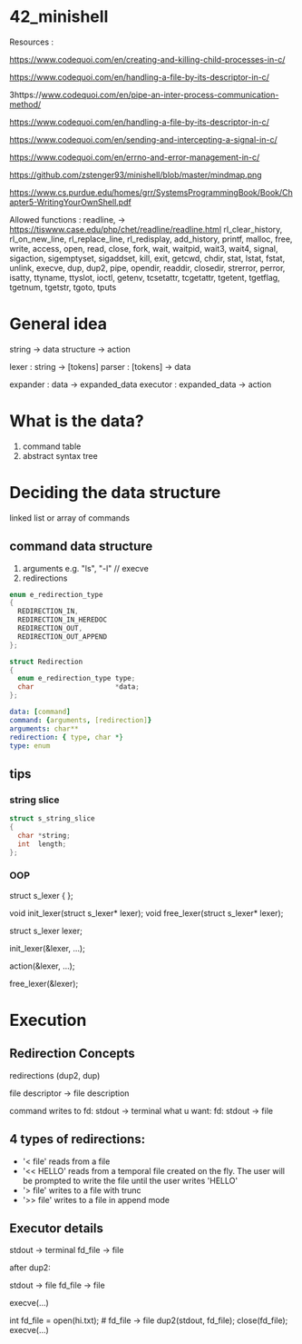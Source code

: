 # 42_minishell

Resources :

https://www.codequoi.com/en/creating-and-killing-child-processes-in-c/

https://www.codequoi.com/en/handling-a-file-by-its-descriptor-in-c/

3https://www.codequoi.com/en/pipe-an-inter-process-communication-method/

https://www.codequoi.com/en/handling-a-file-by-its-descriptor-in-c/



https://www.codequoi.com/en/sending-and-intercepting-a-signal-in-c/

https://www.codequoi.com/en/errno-and-error-management-in-c/

https://github.com/zstenger93/minishell/blob/master/mindmap.png

https://www.cs.purdue.edu/homes/grr/SystemsProgrammingBook/Book/Chapter5-WritingYourOwnShell.pdf

Allowed functions :
readline, -> https://tiswww.case.edu/php/chet/readline/readline.html
rl_clear_history, 
rl_on_new_line,
rl_replace_line, 
rl_redisplay, 
add_history,
printf, 
malloc, 
free, 
write, 
access, 
open, 
read,
close, 
fork, 
wait, 
waitpid, 
wait3, 
wait4, 
signal,
sigaction, 
sigemptyset, 
sigaddset, 
kill, 
exit,
getcwd, 
chdir, 
stat, 
lstat, fstat, unlink, execve,
dup, dup2, pipe, opendir, readdir, closedir,
strerror, perror, isatty, ttyname, ttyslot, ioctl,
getenv, tcsetattr, tcgetattr, tgetent, tgetflag,
tgetnum, tgetstr, tgoto, tputs

# General idea

string -> data structure -> action

lexer : string -> [tokens] 
parser : [tokens] -> data

expander : data -> expanded_data
executor : expanded_data -> action

# What is the data?

1. command table
2. abstract syntax tree

# Deciding the data structure

linked list or array of commands

## command data structure

1. arguments e.g. "ls", "-l" // execve
2. redirections

```c
enum e_redirection_type
{
  REDIRECTION_IN,
  REDIRECTION_IN_HEREDOC
  REDIRECTION_OUT,
  REDIRECTION_OUT_APPEND
};

struct Redirection
{
  enum e_redirection_type type;
  char                    *data;
};
```

```yaml
data: [command]
command: {arguments, [redirection]}
arguments: char**
redirection: { type, char *}
type: enum
```

## tips

### string slice

```c
struct s_string_slice
{
  char *string;
  int  length;
};
```

### OOP

struct s_lexer
{
};

void  init_lexer(struct s_lexer* lexer);
void  free_lexer(struct s_lexer* lexer);



struct s_lexer lexer;

init_lexer(&lexer, ...);

action(&lexer, ...);

free_lexer(&lexer);


# Execution

## Redirection Concepts

redirections (dup2, dup)

file descriptor -> file description

command writes to fd: stdout -> terminal
what u want: fd: stdout -> file

## 4 types of redirections:

- '< file' reads from a file
- '<< HELLO' reads from a temporal file created on the fly. The user will be prompted to write the file until the user writes 'HELLO'
- '> file' writes to a file with trunc
- '>> file' writes to a file in append mode


## Executor details

stdout -> terminal
fd_file -> file

after dup2:

stdout -> file
fd_file -> file


execve(...)

int fd_file = open(hi.txt); # fd_file -> file
dup2(stdout, fd_file);
close(fd_file);
execve(...)
